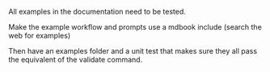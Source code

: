 All examples in the documentation need to be tested.

Make the example workflow and prompts use a mdbook include (search the web for examples)

Then have an examples folder and a unit test that makes sure they all pass the equivalent of the validate command.